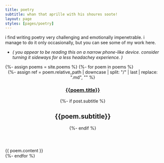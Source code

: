 ```yaml
---
title: poetry
subtitle: whan that aprille with his shoures soote!
layout: page
styles: [pages/poetry]
---
```


i find writing poetry very challenging and emotionally impenetrable.  i manage
to do it only occasionally, but you can see some of my work here.

- _( you appear to be reading this on a narrow phone-like device.  consider turning
  it sideways for a less headachey experience. )_

<section class="poetry">
{%- assign poems = site.poems %}
{%- for poem in poems %}
<div class="divider"></div>
<article class="poem">
  <header>
    {%- assign ref = poem.relative_path
      | downcase
      | split: "/"
      | last
      | replace: ".md", ""
    %}
    <h1 class="title" id="{{ref}}">
      <a href="#{{ref}}">{{poem.title}}</a>
    </h1>
    {%- if post.subtitle %}
    <h2 class="subtitle">{{poem.subtitle}}</h2>
    {%- endif %}
  </header>
  <section class="poem-content">
    {{ poem.content }}
  </section>
</article>
{%- endfor %}
</section>
